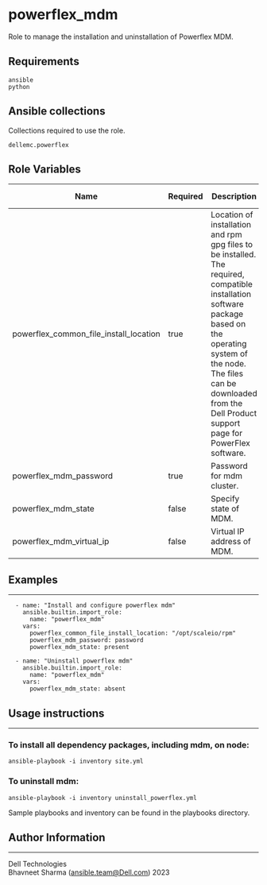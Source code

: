 # powerflex_mdm

Role to manage the installation and uninstallation of Powerflex MDM.

## Requirements

```
ansible
python
```

## Ansible collections

Collections required to use the role.

```
dellemc.powerflex
```

## Role Variables

<table>
<thead>
  <tr>
    <th>Name</th>
    <th>Required</th>
    <th>Description</th>
    <th>Choices</th>
    <th>Type</th>
    <th>Default Value</th>
  </tr>
</thead>
<tbody>
  <tr>
    <td>powerflex_common_file_install_location</td>
    <td>true</td>
    <td>Location of installation and rpm gpg files to be installed.
    <br> The required, compatible installation software package based on the operating system of the node.
    <br> The files can be downloaded from the Dell Product support page for PowerFlex software.</td>
    <td></td>
    <td>str</td>
    <td>/var/tmp</td>
  </tr>
  <tr>
    <td>powerflex_mdm_password</td>
    <td>true</td>
    <td>Password for mdm cluster.<br></td>
    <td></td>
    <td>str</td>
    <td>Password123</td>
  </tr>
  <tr>
    <td>powerflex_mdm_state</td>
    <td>false</td>
    <td>Specify state of MDM.<br></td>
    <td>absent, present</td>
    <td>str</td>
    <td>present</td>
  </tr>
  <tr>
    <td>powerflex_mdm_virtual_ip</td>
    <td>false</td>
    <td>Virtual IP address of MDM.<br></td>
    <td></td>
    <td>str</td>
    <td></td>
  </tr>
</tbody>
</table>

## Examples
----
```
  - name: "Install and configure powerflex mdm"
    ansible.builtin.import_role:
      name: "powerflex_mdm"
    vars:
      powerflex_common_file_install_location: "/opt/scaleio/rpm"
      powerflex_mdm_password: password
      powerflex_mdm_state: present

  - name: "Uninstall powerflex mdm"
    ansible.builtin.import_role:
      name: "powerflex_mdm"
    vars:
      powerflex_mdm_state: absent

```

## Usage instructions
----
### To install all dependency packages, including mdm, on node:
  ```
  ansible-playbook -i inventory site.yml
  ```

### To uninstall mdm:
  ```
  ansible-playbook -i inventory uninstall_powerflex.yml
  ```

Sample playbooks and inventory can be found in the playbooks directory.

## Author Information
------------------

Dell Technologies <br>
Bhavneet Sharma (ansible.team@Dell.com)  2023
